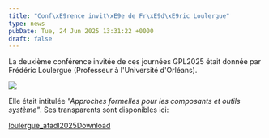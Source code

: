 ```yaml
---
title: "Conf\xE9rence invit\xE9e de Fr\xE9d\xE9ric Loulergue"
type: news
pubDate: Tue, 24 Jun 2025 13:31:22 +0000
draft: false
---
```


La deuxième conférence invitée de ces journées GPL2025 était donnée par Frédéric Loulergue (Professeur à l'Université d'Orléans).

![](https://gdr-gpl.cnrs.fr/wp-content/uploads/2025/06/GPL25-Loulergue1.jpg)

Elle était intitulée _"Approches formelles pour les composants et outils système"_. Ses transparents sont disponibles ici:

[loulergue_afadl2025](https://gdr-gpl.cnrs.fr/wp-content/uploads/2025/06/loulergue_afadl2025.pdf)[Download](https://gdr-gpl.cnrs.fr/wp-content/uploads/2025/06/loulergue_afadl2025.pdf)

